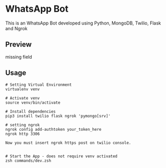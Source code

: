 # WhatsApp Bot
This is an WhatsApp Bot developed using Python, MongoDB, Twilio, Flask and Ngrok

## Preview

missing field

## Usage

```
# Setting Virtual Environment
virtualenv venv

# Activate venv
source venv/bin/activate

# Install dependencies
pip3 install twilio flask ngrok 'pymongo[srv]'

# setting ngrok
ngrok config add-authtoken your_token_here
ngrok http 3306

Now you must insert ngrok https post on twilio console.


# Start the App - does not require venv activated
zsh commands/dev.zsh
```
